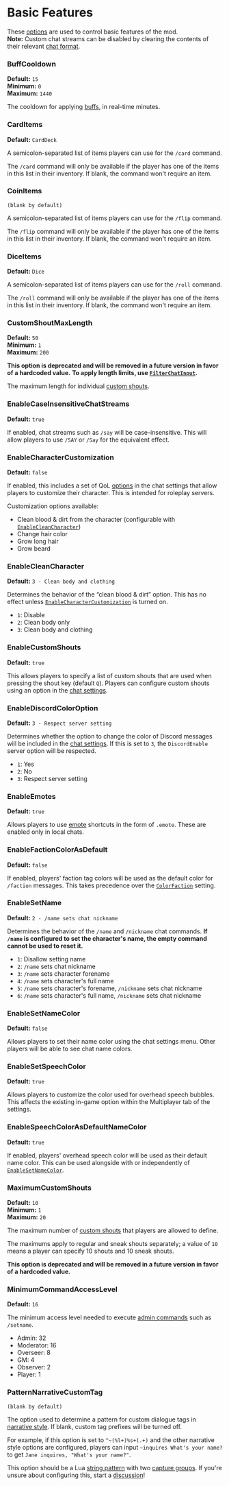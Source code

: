 # Basic Features

These [options](./index.md) are used to control basic features of the mod.  
**Note:** Custom chat streams can be disabled by clearing the contents of their relevant [chat format](./chat-formats.md).

### BuffCooldown
**Default:** `15`  
**Minimum:** `0`  
**Maximum:** `1440`

The cooldown for applying [buffs](./filters-predicates.md#predicateapplybuff), in real-time minutes.

### CardItems
**Default:** `CardDeck`

A semicolon-separated list of items players can use for the `/card` command.

The `/card` command will only be available if the player has one of the items in this list in their inventory.
If blank, the command won't require an item.

### CoinItems
`(blank by default)`

A semicolon-separated list of items players can use for the `/flip` command.

The `/flip` command will only be available if the player has one of the items in this list in their inventory.
If blank, the command won't require an item.

### DiceItems
**Default:** `Dice`

A semicolon-separated list of items players can use for the `/roll` command.

The `/roll` command will only be available if the player has one of the items in this list in their inventory.
If blank, the command won't require an item.

### CustomShoutMaxLength
**Default:** `50`  
**Minimum:** `1`  
**Maximum:** `200`

**This option is deprecated and will be removed in a future version in favor of a hardcoded value.**
**To apply length limits, use [`FilterChatInput`](./filters-predicates.md#filterchatinput).**

The maximum length for individual [custom shouts](#enablecustomshouts).

### EnableCaseInsensitiveChatStreams
**Default:** `true`

If enabled, chat streams such as `/say` will be case-insensitive.
This will allow players to use `/SAY` or `/Say` for the equivalent effect.

### EnableCharacterCustomization
**Default:** `false`

If enabled, this includes a set of QoL [options](../user-guide/chat-settings.md#character-customization) in the chat settings that allow players to customize their character.
This is intended for roleplay servers.

Customization options available:
- Clean blood & dirt from the character (configurable with [`EnableCleanCharacter`](#enablecleancharacter))
- Change hair color
- Grow long hair
- Grow beard

### EnableCleanCharacter
**Default:** `3 - Clean body and clothing`

Determines the behavior of the “clean blood & dirt” option.
This has no effect unless [`EnableCharacterCustomization`](#enablecharactercustomization) is turned on.

- `1`: Disable
- `2`: Clean body only
- `3`: Clean body and clothing

### EnableCustomShouts
**Default:** `true`

This allows players to specify a list of custom shouts that are used when pressing the shout key (default `Q`).
Players can configure custom shouts using an option in the [chat settings](../user-guide/chat-settings.md).

### EnableDiscordColorOption
**Default:** `3 - Respect server setting`

Determines whether the option to change the color of Discord messages will be included in the [chat settings](../user-guide/chat-settings.md).
If this is set to `3`, the `DiscordEnable` server option will be respected.

- `1`: Yes
- `2`: No
- `3`: Respect server setting

### EnableEmotes
**Default:** `true`

Allows players to use [emote](../user-guide/emote-shortcuts.md) shortcuts in the form of `.emote`.
These are enabled only in local chats.

### EnableFactionColorAsDefault
**Default:** `false`

If enabled, players' faction tag colors will be used as the default color for `/faction` messages.
This takes precedence over the [`ColorFaction`](./colors.md#colorfaction) setting.

### EnableSetName
**Default:** `2 - /name sets chat nickname`

Determines the behavior of the `/name` and `/nickname` chat commands.
**If `/name` is configured to set the character's name, the empty command cannot be used to reset it.**

- `1`: Disallow setting name
- `2`: `/name` sets chat nickname
- `3`: `/name` sets character forename
- `4`: `/name` sets character's full name
- `5`: `/name` sets character's forename, `/nickname` sets chat nickname
- `6`: `/name` sets character's full name, `/nickname` sets chat nickname

### EnableSetNameColor
**Default:** `false`

Allows players to set their name color using the chat settings menu.
Other players will be able to see chat name colors.

### EnableSetSpeechColor
**Default:** `true`

Allows players to customize the color used for overhead speech bubbles.
This affects the existing in-game option within the Multiplayer tab of the settings.

### EnableSpeechColorAsDefaultNameColor
**Default:** `true`

If enabled, players' overhead speech color will be used as their default name color.
This can be used alongside with or independently of [`EnableSetNameColor`](#enablesetnamecolor).

### MaximumCustomShouts
**Default:** `10`  
**Minimum:** `1`  
**Maximum:** `20`

The maximum number of [custom shouts](#enablecustomshouts) that players are allowed to define.

The maximums apply to regular and sneak shouts separately; a value of `10` means a player can specify 10 shouts and 10 sneak shouts.

**This option is deprecated and will be removed in a future version in favor of a hardcoded value.**

### MinimumCommandAccessLevel
**Default:** `16`

The minimum access level needed to execute [admin commands](../user-guide/admins.md#commands) such as `/setname`.

- Admin: 32
- Moderator: 16
- Overseer: 8
- GM: 4
- Observer: 2
- Player: 1

### PatternNarrativeCustomTag
`(blank by default)`

The option used to determine a pattern for custom dialogue tags in [narrative style](./filters-predicates.md#predicateusenarrativestyle).
If blank, custom tag prefixes will be turned off.

For example, if this option is set to `^~(%l+)%s+(.+)` and the other narrative style options are configured, players can input `~inquires What's your name?` to get `Jane inquires, "What's your name?"`.

This option should be a Lua [string pattern](https://www.lua.org/pil/20.2.html) with two [capture groups](https://www.lua.org/pil/20.3.html).
If you're unsure about configuring this, start a [discussion](https://github.com/omarkmu/pz-omichat/discussions/new?category=q-a)!
